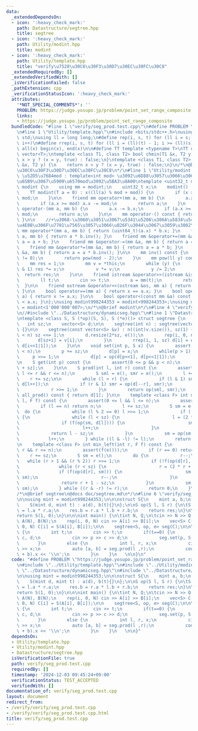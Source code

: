 ```yaml
---
data:
  _extendedDependsOn:
  - icon: ':heavy_check_mark:'
    path: Datastructure/segtree.hpp
    title: segtree
  - icon: ':heavy_check_mark:'
    path: Utility/modint.hpp
    title: modint
  - icon: ':heavy_check_mark:'
    path: Utility/template.hpp
    title: "verify\u7528\u30C6\u30F3\u30D7\u30EC\u30FC\u30C8"
  _extendedRequiredBy: []
  _extendedVerifiedWith: []
  _isVerificationFailed: false
  _pathExtension: cpp
  _verificationStatusIcon: ':heavy_check_mark:'
  attributes:
    '*NOT_SPECIAL_COMMENTS*': ''
    PROBLEM: https://judge.yosupo.jp/problem/point_set_range_composite
    links:
    - https://judge.yosupo.jp/problem/point_set_range_composite
  bundledCode: "#line 1 \"verify/seg_prod.test.cpp\"\n#define PROBLEM \"https://judge.yosupo.jp/problem/point_set_range_composite\"\
    \n#line 1 \"Utility/template.hpp\"\n#include <bits/stdc++.h>\nusing namespace\
    \ std;\nusing ll = long long;\n#define rep(i, s, t) for (ll i = s; i < (ll)(t);\
    \ i++)\n#define rrep(i, s, t) for (ll i = (ll)(t) - 1; i >= (ll)(s); i--)\n#define\
    \ all(x) begin(x), end(x)\n\n#define TT template <typename T>\nTT using vec =\
    \ vector<T>;\ntemplate <class T1, class T2> bool chmin(T1 &x, T2 y) {\n    return\
    \ x > y ? (x = y, true) : false;\n}\ntemplate <class T1, class T2> bool chmax(T1\
    \ &x, T2 y) {\n    return x < y ? (x = y, true) : false;\n}\n/*\n@brief verify\u7528\
    \u30C6\u30F3\u30D7\u30EC\u30FC\u30C8\n*/\n#line 1 \"Utility/modint.hpp\"\n\n//\
    \ \u52D5\u7684mod : template<int mod> \u3092\u6D88\u3057\u3066\u3001\u4E0A\u306E\
    \u65B9\u3067\u5909\u6570mod\u3092\u5BA3\u8A00\ntemplate <uint32_t mod> struct\
    \ modint {\n    using mm = modint;\n    uint32_t x;\n    modint() : x(0) {}\n\
    \    TT modint(T a = 0) : x((ll(a) % mod + mod)) {\n        if (x >= mod) x -=\
    \ mod;\n    }\n\n    friend mm operator+(mm a, mm b) {\n        a.x += b.x;\n\
    \        if (a.x >= mod) a.x -= mod;\n        return a;\n    }\n    friend mm\
    \ operator-(mm a, mm b) {\n        a.x -= b.x;\n        if (a.x >= mod) a.x +=\
    \ mod;\n        return a;\n    }\n\n    mm operator-() const { return mod - x;\
    \ }\n\n    //+\u3068-\u3060\u3051\u3067\u5341\u5206\u306A\u5834\u5408\u3001\u4EE5\
    \u4E0B\u306F\u7701\u7565\u3057\u3066\u826F\u3044\u3067\u3059\u3002\n\n    friend\
    \ mm operator*(mm a, mm b) { return (uint64_t)(a.x) * b.x; }\n    friend mm operator/(mm\
    \ a, mm b) { return a * b.inv(); }\n    friend mm &operator+=(mm &a, mm b) { return\
    \ a = a + b; }\n    friend mm &operator-=(mm &a, mm b) { return a = a - b; }\n\
    \    friend mm &operator*=(mm &a, mm b) { return a = a * b; }\n    friend mm &operator/=(mm\
    \ &a, mm b) { return a = a * b.inv(); }\n\n    mm inv() const {\n        assert(x\
    \ != 0);\n        return pow(mod - 2);\n    }\n    mm pow(ll y) const {\n    \
    \    mm res = 1;\n        mm v = *this;\n        while (y) {\n            if (y\
    \ & 1) res *= v;\n            v *= v;\n            y /= 2;\n        }\n      \
    \  return res;\n    }\n\n    friend istream &operator>>(istream &is, mm &a) {\n\
    \        ll t;\n        cin >> t;\n        a = mm(t);\n        return is;\n  \
    \  }\n\n    friend ostream &operator<<(ostream &os, mm a) { return os << a.x;\
    \ }\n\n    bool operator==(mm a) { return x == a.x; }\n    bool operator!=(mm\
    \ a) { return x != a.x; }\n\n    bool operator<(const mm &a) const { return x\
    \ < a.x; }\n};\nusing modint998244353 = modint<998244353>;\nusing modint1000000007\
    \ = modint<1'000'000'007>;\n/*\n@brief modint\n*/\n#line 4 \"verify/seg_prod.test.cpp\"\
    \n//#include \"../Datastructure/dynamicseg.hpp\"\n#line 1 \"Datastructure/segtree.hpp\"\
    \ntemplate <class S, S (*op)(S, S), S (*e)()> struct segtree {\n    int n;\n \
    \   int sz;\n    vector<S> d;\n\n    segtree(int n) : segtree(vector<S>(n, e()))\
    \ {}\n\n    segtree(const vector<S> &v) : n((int)v.size()), sz(1) {\n        while(sz\
    \ < n) sz <<= 1;\n        d.resize(2*sz, e());\n        rep(i, 0, n) {\n     \
    \       d[sz+i] = v[i];\n        }\n        rrep(i, 1, sz) d[i] = op(d[i<<1],\
    \ d[i<<1|1]);\n    }\n\n    void set(int p, S x) {\n        assert(0 <= p && p\
    \ < n);\n        p += sz;\n        d[p] = x;\n        while(p > 1) {\n       \
    \     p >>= 1;\n            d[p] = op(d[p<<1], d[p<<1|1]);\n        }\n    }\n\
    \n    S get(int p) const {\n        assert(0 <= p && p < n);\n        return d[p\
    \ + sz];\n    }\n\n    S prod(int l, int r) const {\n        assert(0 <= l &&\
    \ l <= r && r <= n);\n        S sml = e(), smr = e();\n        l += sz;\n    \
    \    r += sz;\n\n        while (l < r) {\n            if (l & 1) sml = op(sml,\
    \ d[l++]);\n            if (r & 1) smr = op(d[--r], smr);\n            l >>= 1;\n\
    \            r >>= 1;\n        }\n        return op(sml, smr);\n    }\n\n    S\
    \ all_prod() const { return d[1]; }\n\n    template <class F> int max_right(int\
    \ l, F f) const {\n        assert(0 <= l && l <= n);\n        assert(f(e()));\n\
    \        if (l == n) return n;\n        l += sz;\n        S sm = e();\n      \
    \  do {\n            while (l % 2 == 0) l >>= 1;\n            if (!f(op(sm, d[l])))\
    \ {\n                while (l < sz) {\n                    l = (2 * l);\n    \
    \                if (f(op(sm, d[l]))) {\n                        sm = op(sm, d[l]);\n\
    \                        l++;\n                    }\n                }\n    \
    \            return l - sz;\n            }\n            sm = op(sm, d[l]);\n \
    \           l++;\n        } while ((l & -l) != l);\n        return n;\n    }\n\
    \n    template <class F> int min_left(int r, F f) const {\n        assert(0 <=\
    \ r && r <= n);\n        assert(f(e()));\n        if (r == 0) return 0;\n    \
    \    r += sz;\n        S sm = e();\n        do {\n            r--;\n         \
    \   while (r > 1 && (r % 2)) r >>= 1;\n            if (!f(op(d[r], sm))) {\n \
    \               while (r < sz) {\n                    r = (2 * r + 1);\n     \
    \               if (f(op(d[r], sm))) {\n                        sm = op(d[r],\
    \ sm);\n                        r--;\n                    }\n                }\n\
    \                return r + 1 - sz;\n            }\n            sm = op(d[r],\
    \ sm);\n        } while ((r & -r) != r);\n        return 0;\n    }\n    \n};\n\
    /*\n@brief segtree\n@docs doc/segtree.md\n*/\n#line 6 \"verify/seg_prod.test.cpp\"\
    \n\nusing mint = modint998244353;\n\n\nstruct S{\n    mint a, b;\n    S(){}\n\
    \    S(mint d, mint t) : a(d), b(t){}\n};\n\nS op(S l, S r) {\n\tS res;\n    res.a\
    \ = l.a * r.a;\n    res.b = r.a * l.b + r.b;\n    return res;\n}\n\nS e() {\n\t\
    return S(1, 0);\n}\n\n\nint main() {\n\tint N, Q;\n\tcin >> N >> Q;\n    vec<ll>\
    \ A(N), B(N);\n    rep(i, 0, N) cin >> A[i] >> B[i];\n    vec<S> C(N);\n    rep(i,\
    \ 0, N) C[i] = S(A[i], B[i]);\n\n    segtree<S, op, e> seg(C);\n\n\n    while(Q--)\
    \ {\n        int t;\n        cin >> t;\n        if(t==0) {\n            int p,\
    \ c, d;\n            cin >> p >> c >> d;\n            seg.set(p, S(c, d));\n \
    \       }\n        else {\n            int l, r, x;\n            cin >> l >> r\
    \ >> x;\n            auto [a, b] = seg.prod(l ,r);\n            cout << (x * a\
    \ + b).x << '\\n';\n        }\n    }\n   \n\n}\n"
  code: "#define PROBLEM \"https://judge.yosupo.jp/problem/point_set_range_composite\"\
    \n#include \"../Utility/template.hpp\"\n#include \"../Utility/modint.hpp\"\n//#include\
    \ \"../Datastructure/dynamicseg.hpp\"\n#include \"../Datastructure/segtree.hpp\"\
    \n\nusing mint = modint998244353;\n\n\nstruct S{\n    mint a, b;\n    S(){}\n\
    \    S(mint d, mint t) : a(d), b(t){}\n};\n\nS op(S l, S r) {\n\tS res;\n    res.a\
    \ = l.a * r.a;\n    res.b = r.a * l.b + r.b;\n    return res;\n}\n\nS e() {\n\t\
    return S(1, 0);\n}\n\n\nint main() {\n\tint N, Q;\n\tcin >> N >> Q;\n    vec<ll>\
    \ A(N), B(N);\n    rep(i, 0, N) cin >> A[i] >> B[i];\n    vec<S> C(N);\n    rep(i,\
    \ 0, N) C[i] = S(A[i], B[i]);\n\n    segtree<S, op, e> seg(C);\n\n\n    while(Q--)\
    \ {\n        int t;\n        cin >> t;\n        if(t==0) {\n            int p,\
    \ c, d;\n            cin >> p >> c >> d;\n            seg.set(p, S(c, d));\n \
    \       }\n        else {\n            int l, r, x;\n            cin >> l >> r\
    \ >> x;\n            auto [a, b] = seg.prod(l ,r);\n            cout << (x * a\
    \ + b).x << '\\n';\n        }\n    }\n   \n\n}"
  dependsOn:
  - Utility/template.hpp
  - Utility/modint.hpp
  - Datastructure/segtree.hpp
  isVerificationFile: true
  path: verify/seg_prod.test.cpp
  requiredBy: []
  timestamp: '2024-12-03 09:45:24+09:00'
  verificationStatus: TEST_ACCEPTED
  verifiedWith: []
documentation_of: verify/seg_prod.test.cpp
layout: document
redirect_from:
- /verify/verify/seg_prod.test.cpp
- /verify/verify/seg_prod.test.cpp.html
title: verify/seg_prod.test.cpp
---
```

